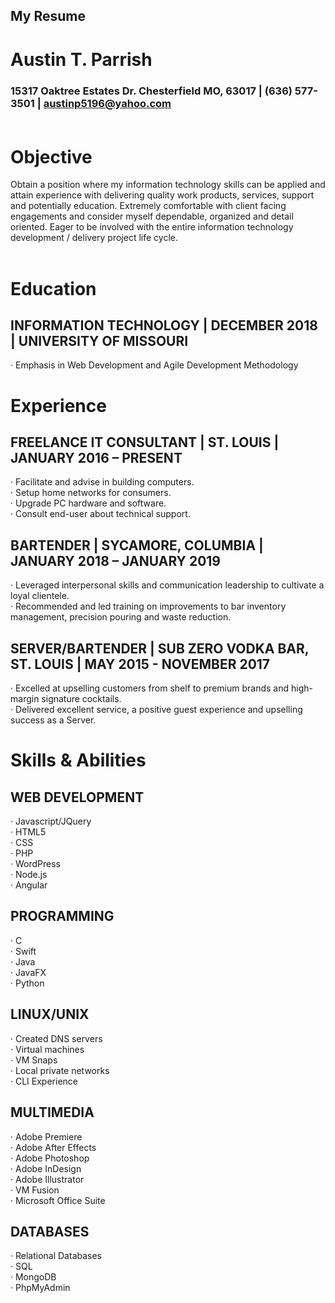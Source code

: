 ## My Resume

# Austin T. Parrish<br>
### 15317 Oaktree Estates Dr. Chesterfield MO, 63017 | (636) 577-3501 | austinp5196@yahoo.com<br><br>
# Objective<br>
Obtain a position where my information technology skills can be applied and attain experience with delivering quality work products, services, support and potentially education. Extremely comfortable with client facing engagements and consider myself dependable, organized and detail oriented. Eager to be involved with the entire information technology development / delivery project life cycle.<br><br>

# Education<br>
## INFORMATION TECHNOLOGY | DECEMBER 2018 | UNIVERSITY OF MISSOURI
·	Emphasis in Web Development and Agile Development Methodology
# Experience
## FREELANCE IT CONSULTANT | ST. LOUIS | JANUARY 2016 – PRESENT
·	Facilitate and advise in building computers.<br>
·	Setup home networks for consumers.<br>
·	Upgrade PC hardware and software.<br>
·	Consult end-user about technical support.
## BARTENDER | SYCAMORE, COLUMBIA | JANUARY 2018 – JANUARY 2019
·	Leveraged interpersonal skills and communication leadership to cultivate a loyal clientele.<br>
·	Recommended and led training on improvements to bar inventory management, precision pouring and waste reduction.
## SERVER/BARTENDER | SUB ZERO VODKA BAR, ST. LOUIS | MAY 2015 - NOVEMBER 2017
·	Excelled at upselling customers from shelf to premium brands and high-margin signature cocktails.<br>
·	Delivered excellent service, a positive guest experience and upselling success as a Server.


# Skills & Abilities
 ## WEB DEVELOPMENT
·	Javascript/JQuery<br>
·	HTML5<br>
·	CSS<br>
·	PHP<br>
·	WordPress<br>
·	Node.js<br>
·	Angular<br>
## PROGRAMMING
·	C<br>
·	Swift<br>
·	Java<br>
·	JavaFX<br>
·	Python<br>
## LINUX/UNIX
·	Created DNS servers<br>
·	Virtual machines<br>
·	VM Snaps<br>
·	Local private networks<br>
·	CLI Experience<br>
## MULTIMEDIA
·	Adobe Premiere<br>
·	Adobe After Effects<br>
·	Adobe Photoshop<br>
·	Adobe InDesign<br>
·	Adobe Illustrator<br>
·	VM Fusion<br>
·	Microsoft Office Suite<br>
## DATABASES
·	Relational Databases<br>
·	SQL<br>
·	MongoDB<br>
·	PhpMyAdmin<br>
